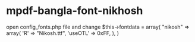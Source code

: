 # mpdf-bangla-font-nikhosh
open config_fonts.php file and change 
$this->fontdata = array(
"nikosh" => array(
        'R' => "Nikosh.ttf",
        'useOTL' => 0xFF,
    ),
)
